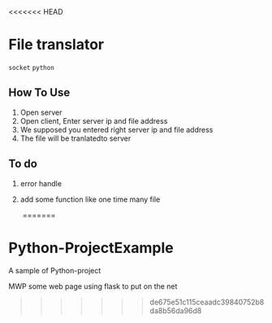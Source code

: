 <<<<<<< HEAD
# File translator

` socket ` `python`

## How To Use

1. Open server
2. Open client, Enter server ip and file address
3. We supposed you entered right server ip and file address
4. The file will be tranlatedto server

## To do

1. error handle

2. add some function like one time many file 

   ​
=======
# Python-ProjectExample
A sample of Python-project

MWP some web page using flask to put on the net
>>>>>>> de675e51c115ceaadc39840752b8da8b56da96d8
